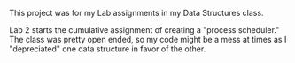 This project was for my Lab assignments in my Data Structures class.

Lab 2 starts the cumulative assignment of creating a "process scheduler." The class was pretty open ended, so my code might be a mess at times as I "depreciated" one data structure in favor of the other.
